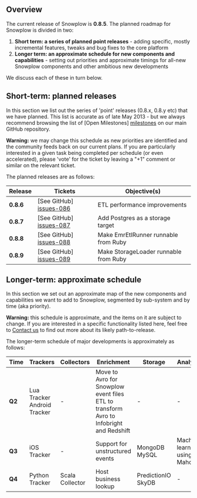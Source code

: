 ## Overview

The current release of Snowplow is **0.8.5**. The planned roadmap for Snowplow is divided in two:

1. **Short term: a series of planned point releases** - adding specific, mostly incremental features, tweaks and bug fixes to the core platform
2. **Longer term: an approximate schedule for new components and capabilities** - setting out priorities and approximate timings for all-new Snowplow components and other ambitious new developments

We discuss each of these in turn below.

## Short-term: planned releases

In this section we list out the series of 'point' releases (0.8.x, 0.8.y etc) that we have planned. This list is accurate as of late May 2013 - but we always recommend browsing the list of [Open Milestones] [milestones] on our main GitHub repository.

**Warning:** we may change this schedule as new priorities are identified and the community feeds back on our current plans. If you are particularly interested in a given task being completed per schedule (or even accelerated), please 'vote' for the ticket by leaving a "+1" comment or similar on the relevant ticket.

The planned releases are as follows:

| Release   | Tickets                   | Objective(s)                                                                                           |
|-----------|---------------------------|--------------------------------------------------------------------------------------------------------|
| **0.8.6** | [See GitHub] [issues-086] | ETL performance improvements                                  |
| **0.8.7** | [See GitHub] [issues-087] | Add Postgres as a storage target                              |
| **0.8.8** | [See GitHub] [issues-088] | Make EmrEtlRunner runnable from Ruby                          |
| **0.8.9** | [See GitHub] [issues-089] | Make StorageLoader runnable from Ruby                         |

## Longer-term: approximate schedule

In this section we set out an approximate map of the new components and capabilities we want to add to Snowplow, segmented by sub-system and by time (aka priority).

**Warning:** this schedule is approximate, and the items on it are subject to change. If you are interested in a specific functionality listed here, feel free to [Contact us](Talk-to-us) to find out more about its likely path-to-release.

The longer-term schedule of major developments is approximately as follows:

| Time   | Trackers        | Collectors | Enrichment                                           | Storage              | Analytics |
|--------|-----------------|------------|------------------------------------------------------|----------------------|-----------|
| **Q2** | Lua Tracker<br>Android Tracker | -          | Move to Avro for Snowplow event files<br>ETL to transform Avro to Infobright and Redshift | -        | -         | 
| **Q3** | iOS Tracker     | -          | Support for unstructured events             | MongoDB<br>MySQL        | Machine-learning using Mahout         |
| **Q4** | Python Tracker  | Scala Collector | Host business lookup                                 | PredictionIO<br>SkyDB      | - | 

[milestones]: https://github.com/snowplow/snowplow/issues/milestones

[issues-086]: https://github.com/snowplow/snowplow/issues?milestone=22&state=open
[issues-087]: https://github.com/snowplow/snowplow/issues?milestone=19&state=open
[issues-088]: https://github.com/snowplow/snowplow/issues?milestone=23&state=open
[issues-089]: https://github.com/snowplow/snowplow/issues?milestone=25&state=open

[scalding]: https://github.com/twitter/scalding
[redshift]: http://aws.amazon.com/redshift/